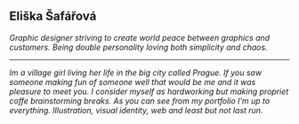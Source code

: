 ## Eliška Šafářová ##

*Graphic designer striving to create world peace between graphics and customers. Being double personality loving both simplicity and chaos.*

- - -

*Im a village girl living her life in the big city called Prague. If you saw someone making fun of someone well that would be me and it was pleasure to meet you. I consider myself as hardworking but making propriet coffe brainstorming breaks. As you can see from my portfolio I’m up to everything. Illustration, visual identity, web and least but not last run.*
